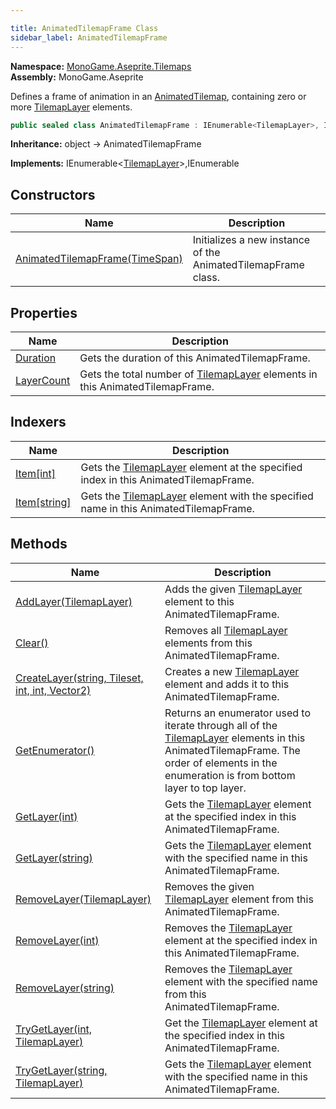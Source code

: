 ```yaml
---

title: AnimatedTilemapFrame Class
sidebar_label: AnimatedTilemapFrame
---
```

**Namespace:** [MonoGame.Aseprite.Tilemaps](../)  
**Assembly:** MonoGame.Aseprite

Defines a frame of animation in an [AnimatedTilemap](../AnimatedTilemap/), containing zero or more [TilemapLayer](../TilemapLayer/) elements.

```csharp
public sealed class AnimatedTilemapFrame : IEnumerable<TilemapLayer>, IEnumerable
```

**Inheritance:** object → AnimatedTilemapFrame

**Implements:** IEnumerable\<[TilemapLayer](../TilemapLayer/)\>,IEnumerable

## Constructors

| Name                                                    | Description                                                   |
| ------------------------------------------------------- | ------------------------------------------------------------- |
| [AnimatedTilemapFrame(TimeSpan)](constructors/) | Initializes a new instance of the AnimatedTilemapFrame class. |

## Properties

| Name                                   | Description                                                                                              |
| -------------------------------------- | -------------------------------------------------------------------------------------------------------- |
| [Duration](Properties/Duration)     | Gets the duration of this AnimatedTilemapFrame.                                                          |
| [LayerCount](Properties/LayerCount) | Gets the total number of [TilemapLayer](../TilemapLayer/) elements in this AnimatedTilemapFrame. |

## Indexers

| Name                                          | Description                                                                                                     |
| --------------------------------------------- | --------------------------------------------------------------------------------------------------------------- |
| [Item\[int\]](Indexers/Item#itemint)       | Gets the [TilemapLayer](../TilemapLayer/) element at the specified index in this AnimatedTilemapFrame.  |
| [Item\[string\]](Indexers/Item#itemstring) | Gets the [TilemapLayer](../TilemapLayer/) element with the specified name in this AnimatedTilemapFrame. |

## Methods

| Name                                                                                       | Description                                                                                                                                                                                                           |
| ------------------------------------------------------------------------------------------ | --------------------------------------------------------------------------------------------------------------------------------------------------------------------------------------------------------------------- |
| [AddLayer(TilemapLayer)](Methods/AddLayer)                                              | Adds the given [TilemapLayer](../TilemapLayer/) element to this AnimatedTilemapFrame.                                                                                                                         |
| [Clear()](Methods/Clear)                                                                | Removes all [TilemapLayer](../TilemapLayer/) elements from this AnimatedTilemapFrame.                                                                                                                         |
| [CreateLayer(string, Tileset, int, int, Vector2)](Methods/CreateLayer)                  | Creates a new [TilemapLayer](../TilemapLayer/) element and adds it to this AnimatedTilemapFrame.                                                                                                              |
| [GetEnumerator()](Methods/GetEnumerator)                                                | Returns an enumerator used to iterate through all of the [TilemapLayer](../TilemapLayer/) elements in this AnimatedTilemapFrame. The order of elements in the enumeration is from bottom layer to top  layer. |
| [GetLayer(int)](Methods/GetLayer#getlayerint)                                           | Gets the [TilemapLayer](../TilemapLayer/) element at the specified index in this AnimatedTilemapFrame.                                                                                                        |
| [GetLayer(string)](Methods/GetLayer#getlayerstring)                                     | Gets the [TilemapLayer](../TilemapLayer/) element with the specified name in this AnimatedTilemapFrame.                                                                                                       |
| [RemoveLayer(TilemapLayer)](Methods/RemoveLayer#removelayertilemaplayer)                | Removes the given [TilemapLayer](../TilemapLayer/) element from this AnimatedTilemapFrame.                                                                                                                    |
| [RemoveLayer(int)](Methods/RemoveLayer#removelayerint)                                  | Removes the [TilemapLayer](../TilemapLayer/) element at the specified index in this AnimatedTilemapFrame.                                                                                                     |
| [RemoveLayer(string)](Methods/RemoveLayer#removelayerstring)                            | Removes the [TilemapLayer](../TilemapLayer/) element with the specified name from this AnimatedTilemapFrame.                                                                                                  |
| [TryGetLayer(int, TilemapLayer)](Methods/TryGetLayer#trygetlayerint-tilemaplayer)       | Get the [TilemapLayer](../TilemapLayer/) element at the specified index in this AnimatedTilemapFrame.                                                                                                         |
| [TryGetLayer(string, TilemapLayer)](Methods/TryGetLayer#trygetlayerstring-tilemaplayer) | Gets the [TilemapLayer](../TilemapLayer/) element with the specified name in this AnimatedTilemapFrame.                                                                                                       |


